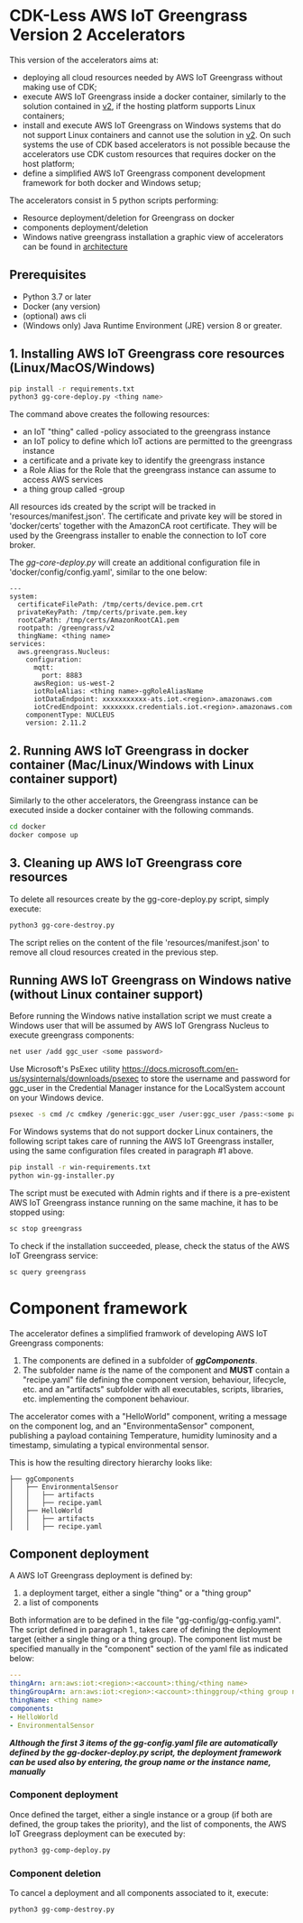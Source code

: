# CDK-Less AWS IoT Greengrass Version 2 Accelerators

This version of the accelerators aims at:
 - deploying all cloud resources needed by AWS IoT Greengrass without making use of CDK;
 - execute AWS IoT Greengrass inside a docker container, similarly to the solution contained in [v2](v2/base/docker/), if the hosting platform supports Linux containers;  
 - install and execute AWS IoT Greengrass on Windows systems that do not support Linux containers and cannot use the solution in [v2](v2/base/docker/). On such systems the use of CDK based accelerators is not possible because the accelerators use CDK custom resources that requires docker on the host platform;
 - define a simplified AWS IoT Greengrass component development framework for both docker and Windows setup;
 
The accelerators consist in 5 python scripts performing:
* Resource deployment/deletion for Greengrass on docker
* components deployment/deletion
* Windows native greengrass installation
a graphic view of accelerators can be found in [architecture](./arch.drawio.png)

## Prerequisites

- Python 3.7 or later
- Docker (any version)
- (optional) aws cli
- (Windows only) Java Runtime Environment (JRE) version 8 or greater. 

## 1. Installing AWS IoT Greengrass core resources (Linux/MacOS/Windows)

```bash
pip install -r requirements.txt
python3 gg-core-deploy.py <thing name>
```

The command above creates the following resources:
* an IoT "thing" called <thing name>-policy associated to the greengrass instance
* an IoT policy to define which IoT actions are permitted to the greengrass instance
* a certificate and a private key to identify the greengrass instance
* a Role Alias for the Role that the greengrass instance can assume to access AWS services
* a thing group called <thing name>-group

All resources ids created by the script will be tracked in 'resources/manifest.json'.
The certificate and private key will be stored in 'docker/certs' together with the AmazonCA root certificate. They will be used by the Greengrass installer to enable the connection to IoT core broker.

The *gg-core-deploy.py* will create an additional configuration file in 'docker/config/config.yaml', similar to the one below:

```
---
system:
  certificateFilePath: /tmp/certs/device.pem.crt
  privateKeyPath: /tmp/certs/private.pem.key
  rootCaPath: /tmp/certs/AmazonRootCA1.pem
  rootpath: /greengrass/v2
  thingName: <thing name>
services:
  aws.greengrass.Nucleus:
    configuration:
      mqtt:
        port: 8883
      awsRegion: us-west-2
      iotRoleAlias: <thing name>-ggRoleAliasName
      iotDataEndpoint: xxxxxxxxxxx-ats.iot.<region>.amazonaws.com
      iotCredEndpoint: xxxxxxxx.credentials.iot.<region>.amazonaws.com
    componentType: NUCLEUS
    version: 2.11.2
```

## 2. Running AWS IoT Greengrass in docker container (Mac/Linux/Windows with Linux container support)

Similarly to the other accelerators, the Greengrass instance can be executed inside a docker container with the following commands.

```bash
cd docker
docker compose up
```

## 3. Cleaning up AWS IoT Greengrass core resources

To delete all resources create by the gg-core-deploy.py script, simply execute:

```bash
python3 gg-core-destroy.py
```

The script relies on the content of the file 'resources/manifest.json' to remove all cloud resources created in the previous step.

## Running AWS IoT Greengrass on Windows native (without Linux container support)

Before running the Windows native installation script we must create a Windows user that will be assumed by AWS IoT Grengrass Nucleus to execute greengrass components:
```bash
net user /add ggc_user <some password>
```

Use Microsoft's PsExec utility https://docs.microsoft.com/en-us/sysinternals/downloads/psexec  to store the username and password for ggc_user in the Credential Manager instance for the LocalSystem account on your Windows device.

```bash
psexec -s cmd /c cmdkey /generic:ggc_user /user:ggc_user /pass:<some password>
```

For Windows systems that do not support docker Linux containers, the following script takes care of running the AWS IoT Greengrass installer, using the same configuration files created in paragraph #1 above.

```bash
pip install -r win-requirements.txt
python win-gg-installer.py
```

The script must be executed with Admin rights and if there is a pre-existent AWS IoT Greengrass instance running on the same machine, it has to be stopped using:

```bash
sc stop greengrass
```

To check if the installation succeeded, please, check the status of the AWS IoT Greengrass service:
```bash
sc query greengrass
```

# Component framework

The accelerator defines a simplified framwork of developing AWS IoT Greengrass components:
1. The components are defined in a subfolder of ***ggComponents***. 
2. The subfolder name *is* the name of the component and **MUST** contain a "recipe.yaml" file defining the component version, behaviour, lifecycle, etc. and an "artifacts" subfolder with all executables, scripts, libraries, etc. implementing the component behaviour.

The accelerator comes with a "HelloWorld" component, writing a message on the component log, and an "EnvironmentaSensor" component, publishing a payload containing Temperature, humidity luminosity and a timestamp, simulating a typical environmental sensor.

This is how the resulting directory hierarchy looks like:
```
├── ggComponents
│   ├── EnvironmentalSensor
│   │   ├── artifacts
│   │   ├── recipe.yaml
│   ├── HelloWorld
│   │   ├── artifacts
│   │   ├── recipe.yaml
```

## Component deployment

A AWS IoT Greengrass deployment is defined by:

1. a deployment target, either a single "thing" or a "thing group"
2. a list of components 

Both information are to be defined in the file "gg-config/gg-config.yaml". The script defined in paragraph 1., takes care of defining the deployment target (either a single thing or a thing group). 
The component list must be specified manually in the "component" section of the yaml file as indicated below:

```yaml
---
thingArn: arn:aws:iot:<region>:<account>:thing/<thing name>
thingGroupArn: arn:aws:iot:<region>:<account>:thinggroup/<thing group name>
thingName: <thing name>
components:
- HelloWorld
- EnvironmentalSensor
```


***Although the first 3 items of the gg-config.yaml file are automatically defined by the gg-docker-deploy.py script, the deployment framework can be used also by entering, the group name or the instance name, manually***

### Component deployment

Once defined the target, either a single instance or a group (if both are defined, the group takes the priority), and the list of components, the AWS IoT Greegrass deployment can be executed by:
```bash
python3 gg-comp-deploy.py
```

### Component deletion

To cancel a deployment and all components associated to it, execute:

```bash
python3 gg-comp-destroy.py
```

